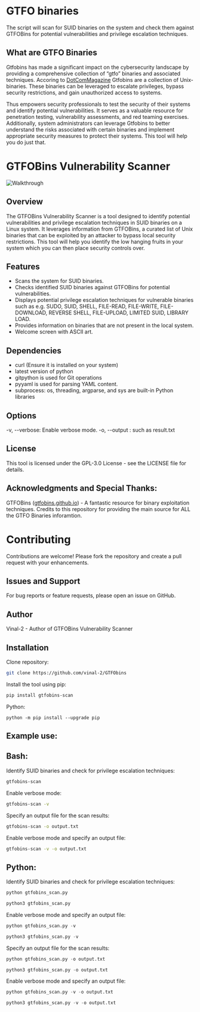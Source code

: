 # GTFO binaries
The script will scan for SUID binaries on the system and check them against GTFOBins for potential vulnerabilities and privilege escalation techniques.

## What are GTFO Binaries
Gtfobins has made a significant impact on the cybersecurity landscape by providing a comprehensive collection of “gtfo” binaries and associated techniques. Accoring to [DotComMagazine]( https://dotcommagazine.com/2023/07/gtfobins-top-ten-things-you-need-to-know/) Gtfobins are a collection of Unix-binaries. These binaries can be leveraged to escalate privileges, bypass security restrictions, and gain unauthorized access to systems.

Thus empowers security professionals to test the security of their systems and identify potential vulnerabilities. It serves as a valuable resource for penetration testing, vulnerability assessments, and red teaming exercises. Additionally, system administrators can leverage Gtfobins to better understand the risks associated with certain binaries and implement appropriate security measures to protect their systems. This tool will help you do just that.

# GTFOBins Vulnerability Scanner
![Walkthrough](https://github.com/vinal-2/GTFObins/assets/97253630/c5f2848f-c8b6-469e-ae98-38d2ba6bfccc)

## Overview

The GTFOBins Vulnerability Scanner is a tool designed to identify potential vulnerabilities and privilege escalation techniques in SUID binaries on a Linux system. It leverages information from GTFOBins, a curated list of Unix binaries that can be exploited by an attacker to bypass local security restrictions. This tool will help you identify the low hanging fruits in your system which you can then place security controls over.

## Features

- Scans the system for SUID binaries.
- Checks identified SUID binaries against GTFOBins for potential vulnerabilities.
- Displays potential privilege escalation techniques for vulnerable binaries such as e.g. SUDO, SUID, SHELL, FILE-READ, FILE-WRITE, FILE-DOWNLOAD, REVERSE SHELL, FILE-UPLOAD, LIMITED SUID, LIBRARY LOAD.
- Provides information on binaries that are not present in the local system.
- Welcome screen with ASCII art.

## Dependencies
- curl (Ensure it is installed on your system)
- latest version of python
- gitpython is used for Git operations
- pyyaml is used for parsing YAML content.
- subprocess: os, threading, argparse, and sys are built-in Python libraries

## Options
-v, --verbose: Enable verbose mode.
-o, --output <file>: such as result.txt

## License
This tool is licensed under the GPL-3.0 License - see the LICENSE file for details.

## Acknowledgments and Special Thanks:
GTFOBins ([gtfobins.github.io](https://github.com/GTFOBins/GTFOBins.github.io/tree/master)) - A fantastic resource for binary exploitation techniques.
Credits to this repository for providing the main source for ALL the GTFO Binaries inforamtion.

# Contributing
Contributions are welcome! Please fork the repository and create a pull request with your enhancements.

## Issues and Support
For bug reports or feature requests, please open an issue on GitHub.

## Author
Vinal-2 - Author of GTFOBins Vulnerability Scanner

## Installation

Clone repository:
```bash
git clone https://github.com/vinal-2/GTFObins
```
Install the tool using pip:
```bash
pip install gtfobins-scan
```
Python:
```
python -m pip install --upgrade pip
```
## Example use:

## Bash:

Identify SUID binaries and check for privilege escalation techniques:
```bash
gtfobins-scan
```

Enable verbose mode:
```bash
gtfobins-scan -v
```

Specify an output file for the scan results:
```bash
gtfobins-scan -o output.txt
```

Enable verbose mode and specify an output file:
```bash
gtfobins-scan -v -o output.txt
```
## Python:
Identify SUID binaries and check for privilege escalation techniques:
```python
python gtfobins_scan.py
```
```python
python3 gtfobins_scan.py
```
Enable verbose mode and specify an output file:
```python
python gtfobins_scan.py -v
```
```python
python3 gtfobins_scan.py -v
```
Specify an output file for the scan results:
```python
python gtfobins_scan.py -o output.txt
```
```python
python3 gtfobins_scan.py -o output.txt
```
Enable verbose mode and specify an output file:
```python
python gtfobins_scan.py -v -o output.txt
```
```python
python3 gtfobins_scan.py -v -o output.txt
```
